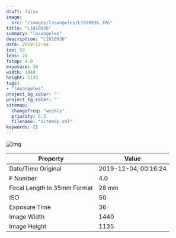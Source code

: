 ```yaml
---
draft: false
image:
  src: "/images/losangeles/L1010936.JPG"
title: "L1010936"
summary: "losangeles"
description: "L1010936"
date: 2019-12-04
iso: 50
lens: 28
fstop: 4.0
exposure: 36
width: 1440
height: 1135
tags:
- "losangeles"
project_bg_color: ''
project_fg_color: ''
sitemap:
  changefreq: "weekly"
  priority: 0.5
  filename: "sitemap.xml"
keywords: []
---
```


![img](/images/losangeles/L1010936.JPG)


Property | Value
---------|------
Date/Time Original              | 2019-12-04, 00:16:24
F Number                        | 4.0
Focal Length In 35mm Format     | 28 mm
ISO                             | 50
Exposure Time                   | 36
Image Width                     | 1440
Image Height                    | 1135
